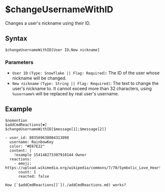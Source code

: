 # $changeUsernameWithID
Changes a user's nickname using their ID.

## Syntax
```
$changeUsernameWithID[User ID;New nickname]
```

### Parameters
- `User ID` `(Type: Snowflake || Flag: Required)`: The ID of the user whose nickname will be changed.
- `New nickname` `(Type: String || Flag: Required)`: The text to change the user's nickname to. It cannot exceed more than 32 characters, using `%username%` will be replaced by real user's username.

## Example
```
$nomention
$addCmdReactions[❤️]
$changeUsernameWithID[$message[1];$message[2]]
```

``` discord yaml
- user_id: 803569638084313098
  username: RainbowKey
  color: "#E67E22"
  content: |
    !example 154148273307910144 Owner
  reactions:
    - emoji: https://upload.wikimedia.org/wikipedia/commons/7/70/Symbolic_Love_Heart.png
      count: 1
      reacted: false
```

```admonish question title="What is this?"
How [`$addCmdReactions[]`](./addCmdReactions.md) works?
```
